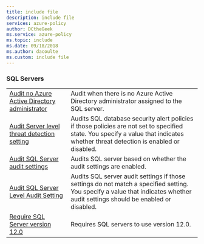 ```yaml
---
title: include file
description: include file
services: azure-policy
author: DCtheGeek
ms.service: azure-policy
ms.topic: include
ms.date: 09/18/2018
ms.author: dacoulte
ms.custom: include file
---
```


### SQL Servers

|  |  |
|---------|---------|
| [Audit no Azure Active Directory administrator](../articles/governance/policy/samples/audit-no-aad-admin.md) | Audit when there is no Azure Active Directory administrator assigned to the SQL server. |
| [Audit Server level threat detection setting](../articles/governance/policy/samples/audit-sql-server-threat-detection-setting.md) | Audits SQL database security alert policies if those policies are not set to specified state. You specify a value that indicates whether threat detection is enabled or disabled.  |
| [Audit SQL Server audit settings](../articles/governance/policy/samples/sql-server-audit.md) | Audits SQL server based on whether the audit settings are enabled. |
| [Audit SQL Server Level Audit Setting](../articles/governance/policy/samples/audit-sql-server-audit-setting.md) | Audits SQL server audit settings if those settings do not match a specified setting. You specify a value that indicates whether audit settings should be enabled or disabled. |
| [Require SQL Server version 12.0](../articles/governance/policy/samples/require-sql-12.md) | Requires SQL servers to use version 12.0.  |